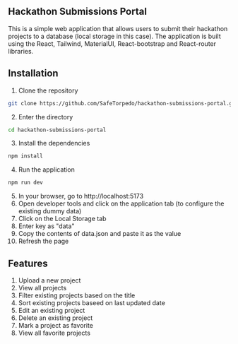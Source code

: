 ## Hackathon Submissions Portal

This is a simple web application that allows users to submit their hackathon projects to a database (local storage in this case). The application is built using the React, Tailwind, MaterialUI, React-bootstrap and React-router libraries.

## Installation

1. Clone the repository

```bash
git clone https://github.com/SafeTorpedo/hackathon-submissions-portal.git
```

2. Enter the directory

```bash
cd hackathon-submissions-portal
```

3. Install the dependencies

```bash
npm install
```

4. Run the application

```bash
npm run dev
```

5. In your browser, go to http://localhost:5173
6. Open developer tools and click on the application tab (to configure the existing dummy data)
7. Click on the Local Storage tab
8. Enter key as "data"
9. Copy the contents of data.json and paste it as the value
10. Refresh the page

## Features

1. Upload a new project
2. View all projects
3. Filter existing projects based on the title
4. Sort existing projects baseed on last updated date
5. Edit an existing project
6. Delete an existing project
7. Mark a project as favorite
8. View all favorite projects
